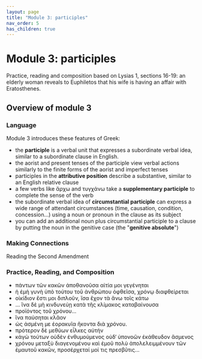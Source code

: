 ```yaml
---
layout: page
title: "Module 3: participles"
nav_order: 5
has_children: true
---
```



# Module 3:  participles


Practice, reading and composition based on Lysias 1, sections 16-19:  an elderly woman reveals to Euphiletos that his wife is having an affair with Eratosthenes.


## Overview of module 3

### Language


Module 3 introduces these features of Greek:

- the **participle** is a verbal unit that expresses a subordinate verbal idea, similar to a  subordinate clause in English.
- the aorist and present tenses of the participle view verbal actions similarly to the finite forms of the aorist and imperfect tenses
- participles in the **attributive position** describe a substantive, similar to an English relative clause
- a few verbs like ἄρχω and τυγχάνω take a **supplementary participle** to complete the sense of the verb
- the subordinate verbal idea of **circumstantial participle** can express a wide range of attendant circumstances (time, causation, condition, concession...)  using a noun or pronoun in the clause as its subject
- you can add an additional noun plus circumstantial participle to a clause by putting the noun in the genitive case (the "**genitive absolute**")



### Making Connections

Reading the Second Amendment

### Practice, Reading, and Composition

- πάντων τῶν κακῶν ἀποθανοῦσα αἰτία μοι γεγένηται
- ἡ ἐμὴ γυνὴ ὑπὸ τούτου τοῦ ἀνθρώπου ὀφθεῖσα, χρόνῳ διαφθείρεται
- οἰκίδιον ἔστι μοι διπλοῦν, ἴσα ἔχον τὰ ἄνω τοῖς κάτω
- ... ἵνα δὲ μὴ κινδυνεύῃ κατὰ τῆς κλίμακος καταβαίνουσα 
- προϊόντος τοῦ χρόνου...
- ἵνα παύσηται κλᾶον 
- ὡς ἀσμένη με ἑορακυῖα ἥκοντα διὰ χρόνου.
- πρότερον δὲ μεθύων εἷλκες αὐτήν
- κἀγὼ τούτων οὐδὲν ἐνθυμούμενος οὐδ‘ ὑπονοῶν ἐκάθευδον ἄσμενος 
- χρόνου μεταξὺ διαγενομένου καὶ ἐμοῦ πολὺ ἀπολελειμμένουν τῶν ἐμαυτοῦ κακῶν, προσέρχεταί μοί τις πρεσβῦτις...
